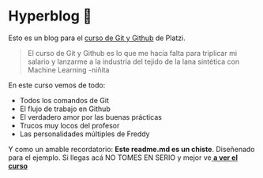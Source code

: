 # Hyperblog 💚
Esto es un blog para el [curso de Git y Github](https://platzi.com/cursos/git-github/ "curso de Git y Github") de Platzi.
>El curso de Git y Github es lo que me hacía falta para triplicar mi salario y lanzarme a la industria del tejido de la lana sintética con Machine Learning
>-niñita

En este curso vemos de todo:
* Todos los comandos de Git
* El flujo de trabajo en Github
* El verdadero amor por las buenas prácticas
* Trucos muy locos del profesor
* Las personalidades múltiples de Freddy

Y como un amable recordatorio: **Este readme.md es un chiste**. Diseñenado para el ejemplo. Si llegas acá NO TOMES EN SERIO y mejor ve[ **a ver el curso**](https://platzi.com/cursos/git-github/ " a ver el curso")
